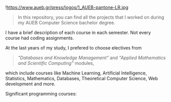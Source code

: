 !https://www.aueb.gr/press/logos/1_AUEB-pantone-LR.jpg

> In this repository, you can find all the projects that I worked on during my AUEB Computer Science bachelor degree.

I have a brief description of each course in each semester. Not every course had coding assignments. 

At the last years of my study, I prefered to choose electives from 
> _"Databases and Knowledge Management"_ and 
> _"Applied Mathematics and Scientific Computing"_ modules,
 
which include courses like Machine Learning, Artificial Intelligence, Statistics, Mathematics, Databases, Theoretical Computer Science, Web development and more.

Significant programming courses:
